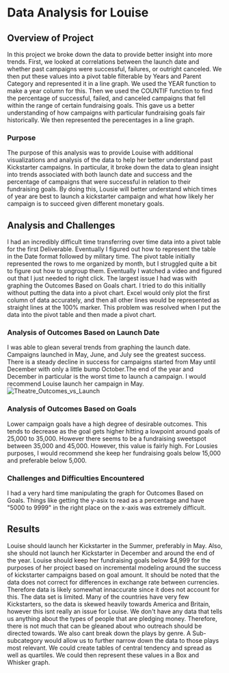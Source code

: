 # Data Analysis for Louise 

## Overview of Project
In this project we broke down the data to provide better insight into more trends. First, we looked at correlations between the launch date and whether past campaigns were successful, failures, or outright canceled. We then put these values into a pivot table filterable by Years and Parent Category and represented it in a line graph. We used the YEAR function to make a year column for this. Then we used the COUNTIF function to find the percentage of successful, failed, and canceled campaigns that fell within the range of certain fundraising goals. This gave us a better understanding of how campaigns with particular fundraising goals fair historically. We then represented the perecentages in a line graph.

### Purpose
The purpose of this analysis was to provide Louise with additional visualizations and analysis of the data to help her better understand past Kickstarter campaigns. In particular, it broke down the data to glean insight into trends associated with both launch date and success and the percentage of campaigns that were successful in relation to their fundraising goals. By doing this, Lousie will better understand which times of year are best to launch a kickstarter campaign and what how likely her campaign is to succeed given different monetary goals.

## Analysis and Challenges
I had an incredibly difficult time transferring over time data into a pivot table for the first Deliverable. Eventually I figured out how to represent the table in the Date format followed by military time. The pivot table initially represented the rows to me organized by month, but I struggled quite a bit to figure out how to ungroup them. Eventually I watched a video and figured out that I just needed to right click. The largest issue I had was with graphing the Outcomes Based on Goals chart. I tried to do this initiallly without putting the data into a pivot chart. Excel would only plot the first column of data accurately, and then all other lines would be represented as straight lines at the 100% marker. This problem was resolved when I put the data into the pivot table and then made a pivot chart.

### Analysis of Outcomes Based on Launch Date
I was able to glean several trends from graphing the launch date. Campaigns launched in May, June, and July see the greatest success. There is a steady decline in success for campaigns started from May until December with only a little bump October.The end of the year and December in particular is the worst time to launch a campaign. I would recommend Louise launch her campaign in May. 
![Theatre_Outcomes_vs_Launch](/Users/josephthompson/Desktop/Project_Folder/Resources/Theatre_Outcomes_vs_Launch.png)


### Analysis of Outcomes Based on Goals
Lower campaign goals have a high degree of desirable outcomes. This tends to decrease as the goal gets higher hitting a lowpoint around goals of 25,000 to 35,000. However there seems to be a fundraising sweetspot between 35,000 and 45,000. However, this value is fairly high. For Lousies purposes, I would recommend she keep her fundraising goals below 15,000 and preferable below 5,000.

### Challenges and Difficulties Encountered
I had a very hard time manipulating the graph for Outcomes Based on Goals. Things like getting the y-asix to read as a percentage and have "5000 to 9999" in the right place on the x-axis was extremely difficult.

## Results
Louise should launch her Kickstarter in the Summer, preferably in May. Also, she should not launch her Kickstarter in December and around the end of the year.
Louise should keep her fundraising goals below $4,999 for the purposes of her project based on incremental modeling around the success of kickstarter campaigns based on goal amount. It should be noted that the data does not correct for differences in exchange rate between currencies. Therefore data is likely somewhat innaccurate since it does not account for this. The data set is limited. Many of the countries have very few Kickstarters, so the data is skewed heavily towards America and Britain, however this isnt really an issue for Louise. We don't have any data that tells us anything about the types of people that are pledging money. Therefore, there is not much that can be gleaned about who outreach should be directed towards. We also cant break down the plays by genre. A Sub-subcategory would allow us to further narrow down the data to those plays most relevant. We could create tables of central tendency and spread as well as quartiles. We could then represent these values in a Box and Whisker graph.
